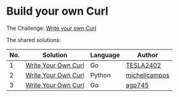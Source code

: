 # Build your own Curl

The Challenge: [Write your own Curl](https://codingchallenges.fyi/challenges/challenge-curl)

The shared solutions:

| No. | Solution | Language | Author |
|-----|----------|----------|--------|
| 1 | [Write Your Own Curl](https://github.com/TESLA2402/gocccurl/tree/main) | Go | [TESLA2402](https://github.com/TESLA2402) |
| 2 | [Write Your Own Curl](https://github.com/michellcampos/pythoncccurl/tree/main) | Python | [michellcampos](https://github.com/michellcampos) |
| 3 | [Write Your Own Curl](https://github.com/agp745/CodingChallenges/tree/main/curl) | Go | [agp745](https://github.com/agp745)
